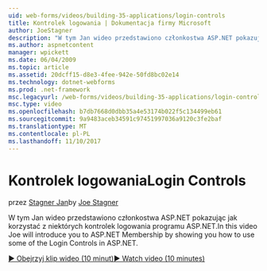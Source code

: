 ```yaml
---
uid: web-forms/videos/building-35-applications/login-controls
title: Kontrolek logowania | Dokumentacja firmy Microsoft
author: JoeStagner
description: "W tym Jan wideo przedstawiono członkostwa ASP.NET pokazując jak korzystać z niektórych kontrolek logowania programu ASP.NET."
ms.author: aspnetcontent
manager: wpickett
ms.date: 06/04/2009
ms.topic: article
ms.assetid: 20dcff15-d8e3-4fee-942e-50fd8bc02e14
ms.technology: dotnet-webforms
ms.prod: .net-framework
msc.legacyurl: /web-forms/videos/building-35-applications/login-controls
msc.type: video
ms.openlocfilehash: b7db7668d0dbb35a4e53174b022f5c134499eb61
ms.sourcegitcommit: 9a9483aceb34591c97451997036a9120c3fe2baf
ms.translationtype: MT
ms.contentlocale: pl-PL
ms.lasthandoff: 11/10/2017
---
```

<a name="login-controls"></a><span data-ttu-id="90576-103">Kontrolek logowania</span><span class="sxs-lookup"><span data-stu-id="90576-103">Login Controls</span></span>
====================
<span data-ttu-id="90576-104">przez [Stagner Jan](https://github.com/JoeStagner)</span><span class="sxs-lookup"><span data-stu-id="90576-104">by [Joe Stagner](https://github.com/JoeStagner)</span></span>

<span data-ttu-id="90576-105">W tym Jan wideo przedstawiono członkostwa ASP.NET pokazując jak korzystać z niektórych kontrolek logowania programu ASP.NET.</span><span class="sxs-lookup"><span data-stu-id="90576-105">In this video Joe will introduce you to ASP.NET Membership by showing you how to use some of the Login Controls in ASP.NET.</span></span>

[<span data-ttu-id="90576-106">&#9654; Obejrzyj klip wideo (10 minut)</span><span class="sxs-lookup"><span data-stu-id="90576-106">&#9654; Watch video (10 minutes)</span></span>](https://channel9.msdn.com/Blogs/ASP-NET-Site-Videos/login-controls)
